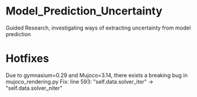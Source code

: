 # Model_Prediction_Uncertainty
Guided Research, investigating ways of extracting uncertainty from model prediction







# Hotfixes
Due to gymnasium=0.29 and Mujoco=3.14, there exists a breaking bug in mujoco_rendering.py 
Fix: line 593: "self.data.solver_iter" -> "self.data.solver_niter"
